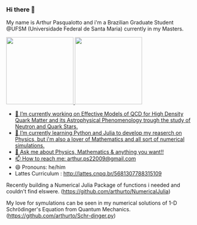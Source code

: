 ### Hi there 👋

My name is Arthur Pasqualotto and i'm a Brazilian Graduate Student @UFSM (Universidade Federal de Santa Maria) currently in my Masters.

 <div>
  <a href="https://github.com/arthurto">
  <img height="180em" src="https://github-readme-stats.vercel.app/api?username=arthurto&show_icons=true&theme=dracula&include_all_commits=true&count_private=true"/>
  <img height="180em" src="https://github-readme-stats.vercel.app/api/top-langs/?username=arthurto&layout=compact&langs_count=7&theme=dracula"/>
</div>


- 🔭 I’m currently working on Effective Models of QCD for High Density Quark Matter and its Astrophysical Phenomenology trough the study of Neutron and Quark Stars.
- 🌱 I’m currently learning Python and Julia to develop my reaserch on Physics, but i'm also a lover of Mathematics and all sort of numerical simulations. 
- 💬 Ask me about Physics, Mathematics & anything you want!! 
- 📫 How to reach me: arthur.ps22009@gmail.com 
- 😄 Pronouns: he/him
- Lattes Curriculum : http://lattes.cnpq.br/5681307788315109

Recently building a Numerical Julia Package of functions i needed and couldn't find elswere. (https://github.com/arthurto/NumericalJulia)

My love for symulations can be seen in my numerical solutions of 1-D Schrödinger's Equation from Quantum Mechanics. (https://github.com/arthurto/Schr-dinger.py)

